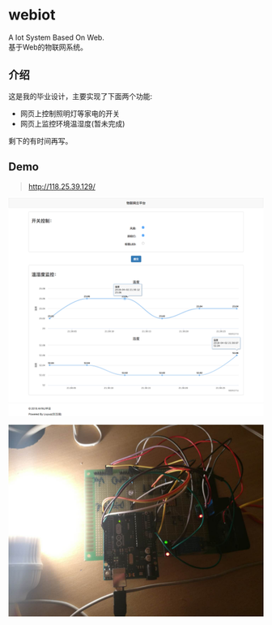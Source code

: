 # webiot
A Iot System Based On Web.  
基于Web的物联网系统。

## 介绍
这是我的毕业设计，主要实现了下面两个功能:

* 网页上控制照明灯等家电的开关
* 网页上监控环境温湿度(暂未完成)

剩下的有时间再写。

## Demo
> http://118.25.39.129/  

![Aaron Swartz](https://raw.githubusercontent.com/lyq1996/webiot/master/demo.png)  

![Aaron Swartz](https://raw.githubusercontent.com/lyq1996/webiot/master/demo_1.png)  
